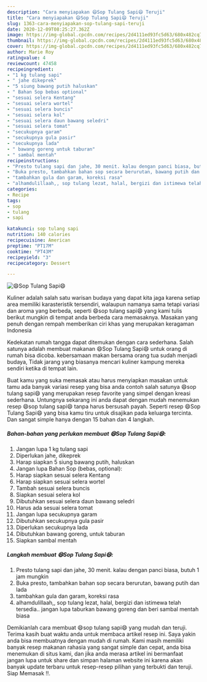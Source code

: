 ```yaml
---
description: "Cara menyiapakan 😄Sop Tulang Sapi😄 Teruji"
title: "Cara menyiapakan 😄Sop Tulang Sapi😄 Teruji"
slug: 1363-cara-menyiapakan-sop-tulang-sapi-teruji
date: 2020-12-09T08:25:27.362Z
image: https://img-global.cpcdn.com/recipes/2d4111ed93fc5d63/680x482cq70/😄sop-tulang-sapi😄-foto-resep-utama.jpg
thumbnail: https://img-global.cpcdn.com/recipes/2d4111ed93fc5d63/680x482cq70/😄sop-tulang-sapi😄-foto-resep-utama.jpg
cover: https://img-global.cpcdn.com/recipes/2d4111ed93fc5d63/680x482cq70/😄sop-tulang-sapi😄-foto-resep-utama.jpg
author: Marie Roy
ratingvalue: 4
reviewcount: 47458
recipeingredient:
- "1 kg tulang sapi"
- " jahe dikeprek"
- "5 siung bawang putih haluskan"
- " Bahan Sop bebas optional"
- "sesuai selera Kentang"
- "sesuai selera wortel"
- "sesuai selera buncis"
- "sesuai selera kol"
- "sesuai selera daun bawang seledri"
- "sesuai selera tomat"
- "secukupnya garam"
- "secukupnya gula pasir"
- "secukupnya lada"
- " bawang goreng untuk taburan"
- " sambal mentah"
recipeinstructions:
- "Presto tulang sapi dan jahe, 30 menit. kalau dengan panci biasa, butuh 1 jam mungkin"
- "Buka presto, tambahkan bahan sop secara berurutan, bawang putih dan lada"
- "tambahkan gula dan garam, koreksi rasa"
- "alhamdulillaah,, sop tulang lezat, halal, bergizi dan istimewa telah tersedia.. jangan lupa taburkan bawang goreng dan beri sambal mentah biasa"
categories:
- Recipe
tags:
- sop
- tulang
- sapi

katakunci: sop tulang sapi 
nutrition: 140 calories
recipecuisine: American
preptime: "PT17M"
cooktime: "PT43M"
recipeyield: "3"
recipecategory: Dessert

---
```



![😄Sop Tulang Sapi😄](https://img-global.cpcdn.com/recipes/2d4111ed93fc5d63/680x482cq70/😄sop-tulang-sapi😄-foto-resep-utama.jpg)

Kuliner adalah salah satu warisan budaya yang dapat kita jaga karena setiap area memiliki karasteristik tersendiri, walaupun namanya sama tetapi variasi dan aroma yang berbeda, seperti 😄sop tulang sapi😄 yang kami tulis berikut mungkin di tempat anda berbeda cara memasaknya. Masakan yang penuh dengan rempah memberikan ciri khas yang merupakan keragaman Indonesia

Kedekatan rumah tangga dapat ditemukan dengan cara sederhana. Salah satunya adalah membuat makanan 😄Sop Tulang Sapi😄 untuk orang di rumah bisa dicoba. kebersamaan makan bersama orang tua sudah menjadi budaya, Tidak jarang yang biasanya mencari kuliner kampung mereka sendiri ketika di tempat lain.



Buat kamu yang suka memasak atau harus menyiapkan masakan untuk tamu ada banyak variasi resep yang bisa anda contoh salah satunya 😄sop tulang sapi😄 yang merupakan resep favorite yang simpel dengan kreasi sederhana. Untungnya sekarang ini anda dapat dengan mudah menemukan resep 😄sop tulang sapi😄 tanpa harus bersusah payah.
Seperti resep 😄Sop Tulang Sapi😄 yang bisa kamu tiru untuk disajikan pada keluarga tercinta. Dan sangat simple hanya dengan 15 bahan dan 4 langkah.


<!--inarticleads1-->

##### Bahan-bahan yang perlukan membuat 😄Sop Tulang Sapi😄:

1. Jangan lupa 1 kg tulang sapi
1. Diperlukan  jahe, dikeprek
1. Harap siapkan 5 siung bawang putih, haluskan
1. Jangan lupa  Bahan Sop (bebas, optional):
1. Harap siapkan sesuai selera Kentang
1. Harap siapkan sesuai selera wortel
1. Tambah sesuai selera buncis
1. Siapkan sesuai selera kol
1. Dibutuhkan sesuai selera daun bawang seledri
1. Harus ada sesuai selera tomat
1. Jangan lupa secukupnya garam
1. Dibutuhkan secukupnya gula pasir
1. Diperlukan secukupnya lada
1. Dibutuhkan  bawang goreng, untuk taburan
1. Siapkan  sambal mentah




<!--inarticleads2-->

##### Langkah membuat  😄Sop Tulang Sapi😄:

1. Presto tulang sapi dan jahe, 30 menit. kalau dengan panci biasa, butuh 1 jam mungkin
1. Buka presto, tambahkan bahan sop secara berurutan, bawang putih dan lada
1. tambahkan gula dan garam, koreksi rasa
1. alhamdulillaah,, sop tulang lezat, halal, bergizi dan istimewa telah tersedia.. jangan lupa taburkan bawang goreng dan beri sambal mentah biasa




Demikianlah cara membuat 😄sop tulang sapi😄 yang mudah dan teruji. Terima kasih buat waktu anda untuk membaca artikel resep ini. Saya yakin anda bisa membuatnya dengan mudah di rumah. Kami masih memiliki banyak resep makanan rahasia yang sangat simple dan cepat, anda bisa menemukan di situs kami, dan jika anda merasa artikel ini bermanfaat jangan lupa untuk share dan simpan halaman website ini karena akan banyak update terbaru untuk resep-resep pilihan yang terbukti dan teruji. Siap Memasak !!. 
